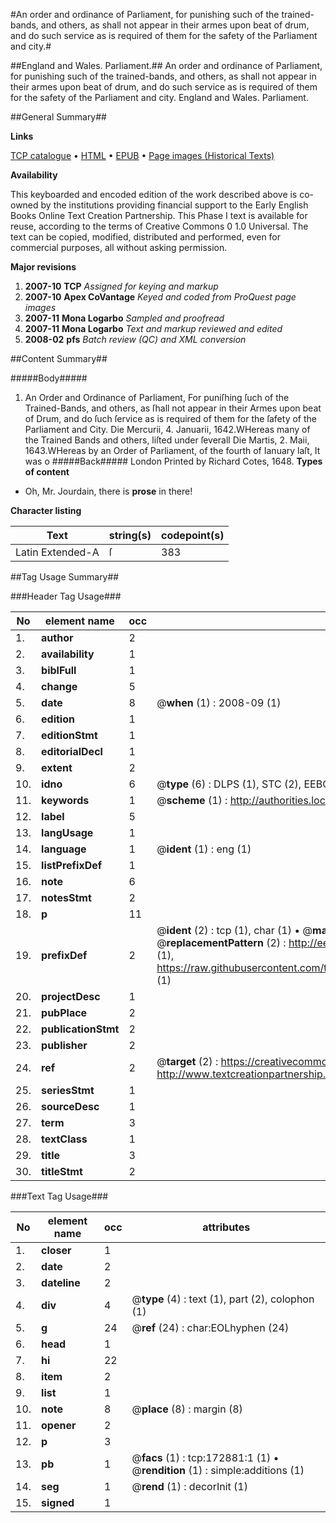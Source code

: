 #An order and ordinance of Parliament, for punishing such of the trained-bands, and others, as shall not appear in their armes upon beat of drum, and do such service as is required of them for the safety of the Parliament and city.#

##England and Wales. Parliament.##
An order and ordinance of Parliament, for punishing such of the trained-bands, and others, as shall not appear in their armes upon beat of drum, and do such service as is required of them for the safety of the Parliament and city.
England and Wales. Parliament.

##General Summary##

**Links**

[TCP catalogue](http://www.ota.ox.ac.uk/tcp/)  • 
[HTML](http://tei.it.ox.ac.uk/tcp/Texts-HTML/free/A82/A82915.html)  • 
[EPUB](http://tei.it.ox.ac.uk/tcp/Texts-EPUB/free/A82/A82915.epub) • 
[Page images (Historical Texts)](https://data.historicaltexts.jisc.ac.uk/view?pubId=eebo-47682929e&pageId=eebo-47682929e-172881-1)

**Availability**

This keyboarded and encoded edition of the
	       work described above is co-owned by the institutions
	       providing financial support to the Early English Books
	       Online Text Creation Partnership. This Phase I text is
	       available for reuse, according to the terms of Creative
	       Commons 0 1.0 Universal. The text can be copied,
	       modified, distributed and performed, even for
	       commercial purposes, all without asking permission.

**Major revisions**

1. __2007-10__ __TCP__ *Assigned for keying and markup*
1. __2007-10__ __Apex CoVantage__ *Keyed and coded from ProQuest page images*
1. __2007-11__ __Mona Logarbo__ *Sampled and proofread*
1. __2007-11__ __Mona Logarbo__ *Text and markup reviewed and edited*
1. __2008-02__ __pfs__ *Batch review (QC) and XML conversion*

##Content Summary##

#####Body#####

1. An Order and Ordinance of Parliament, For puniſhing ſuch of the Trained-Bands, and others, as ſhall not appear in their Armes upon beat of Drum, and do ſuch ſervice as is required of them for the ſafety of the Parliament and City.
Die Mercurii, 4. Januarii, 1642.WHereas many of the Trained Bands and others, liſted under ſeverall Die Martis, 2. Maii, 1643.WHereas by an Order of Parliament, of the fourth of Ianuary laſt, It was o
#####Back#####
London Printed by Richard Cotes, 1648.
**Types of content**

  * Oh, Mr. Jourdain, there is **prose** in there!

**Character listing**


|Text|string(s)|codepoint(s)|
|---|---|---|
|Latin Extended-A|ſ|383|

##Tag Usage Summary##

###Header Tag Usage###

|No|element name|occ|attributes|
|---|---|---|---|
|1.|__author__|2||
|2.|__availability__|1||
|3.|__biblFull__|1||
|4.|__change__|5||
|5.|__date__|8| @__when__ (1) : 2008-09 (1)|
|6.|__edition__|1||
|7.|__editionStmt__|1||
|8.|__editorialDecl__|1||
|9.|__extent__|2||
|10.|__idno__|6| @__type__ (6) : DLPS (1), STC (2), EEBO-CITATION (1), OCLC (1), VID (1)|
|11.|__keywords__|1| @__scheme__ (1) : http://authorities.loc.gov/ (1)|
|12.|__label__|5||
|13.|__langUsage__|1||
|14.|__language__|1| @__ident__ (1) : eng (1)|
|15.|__listPrefixDef__|1||
|16.|__note__|6||
|17.|__notesStmt__|2||
|18.|__p__|11||
|19.|__prefixDef__|2| @__ident__ (2) : tcp (1), char (1)  •  @__matchPattern__ (2) : ([0-9\-]+):([0-9IVX]+) (1), (.+) (1)  •  @__replacementPattern__ (2) : http://eebo.chadwyck.com/downloadtiff?vid=$1&page=$2 (1), https://raw.githubusercontent.com/textcreationpartnership/Texts/master/tcpchars.xml#$1 (1)|
|20.|__projectDesc__|1||
|21.|__pubPlace__|2||
|22.|__publicationStmt__|2||
|23.|__publisher__|2||
|24.|__ref__|2| @__target__ (2) : https://creativecommons.org/publicdomain/zero/1.0/ (1), http://www.textcreationpartnership.org/docs/. (1)|
|25.|__seriesStmt__|1||
|26.|__sourceDesc__|1||
|27.|__term__|3||
|28.|__textClass__|1||
|29.|__title__|3||
|30.|__titleStmt__|2||


###Text Tag Usage###

|No|element name|occ|attributes|
|---|---|---|---|
|1.|__closer__|1||
|2.|__date__|2||
|3.|__dateline__|2||
|4.|__div__|4| @__type__ (4) : text (1), part (2), colophon (1)|
|5.|__g__|24| @__ref__ (24) : char:EOLhyphen (24)|
|6.|__head__|1||
|7.|__hi__|22||
|8.|__item__|2||
|9.|__list__|1||
|10.|__note__|8| @__place__ (8) : margin (8)|
|11.|__opener__|2||
|12.|__p__|3||
|13.|__pb__|1| @__facs__ (1) : tcp:172881:1 (1)  •  @__rendition__ (1) : simple:additions (1)|
|14.|__seg__|1| @__rend__ (1) : decorInit (1)|
|15.|__signed__|1||
